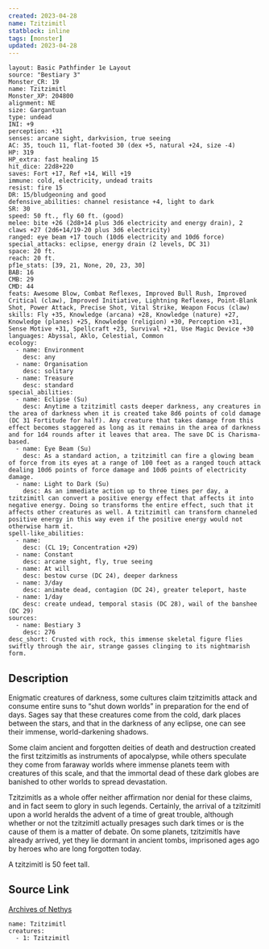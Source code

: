 ```yaml
---
created: 2023-04-28
name: Tzitzimitl
statblock: inline
tags: [monster]
updated: 2023-04-28
---
```

```statblock
layout: Basic Pathfinder 1e Layout
source: "Bestiary 3"
Monster_CR: 19
name: Tzitzimitl
Monster_XP: 204800
alignment: NE
size: Gargantuan
type: undead
INI: +9
perception: +31
senses: arcane sight, darkvision, true seeing
AC: 35, touch 11, flat-footed 30 (dex +5, natural +24, size -4)
HP: 319
HP_extra: fast healing 15
hit_dice: 22d8+220
saves: Fort +17, Ref +14, Will +19
immune: cold, electricity, undead traits
resist: fire 15
DR: 15/bludgeoning and good
defensive_abilities: channel resistance +4, light to dark
SR: 30
speed: 50 ft., fly 60 ft. (good)
melee: bite +26 (2d8+14 plus 3d6 electricity and energy drain), 2 claws +27 (2d6+14/19-20 plus 3d6 electricity)
ranged: eye beam +17 touch (10d6 electricity and 10d6 force)
special_attacks: eclipse, energy drain (2 levels, DC 31)
space: 20 ft.
reach: 20 ft.
pf1e_stats: [39, 21, None, 20, 23, 30]
BAB: 16
CMB: 29
CMD: 44
feats: Awesome Blow, Combat Reflexes, Improved Bull Rush, Improved Critical (claw), Improved Initiative, Lightning Reflexes, Point-Blank Shot, Power Attack, Precise Shot, Vital Strike, Weapon Focus (claw)
skills: Fly +35, Knowledge (arcana) +28, Knowledge (nature) +27, Knowledge (planes) +25, Knowledge (religion) +30, Perception +31, Sense Motive +31, Spellcraft +23, Survival +21, Use Magic Device +30
languages: Abyssal, Aklo, Celestial, Common
ecology:
  - name: Environment
    desc: any
  - name: Organisation
    desc: solitary
  - name: Treasure
    desc: standard
special_abilities:
  - name: Eclipse (Su)
    desc: Anytime a tzitzimitl casts deeper darkness, any creatures in the area of darkness when it is created take 8d6 points of cold damage (DC 31 Fortitude for half). Any creature that takes damage from this effect becomes staggered as long as it remains in the area of darkness and for 1d4 rounds after it leaves that area. The save DC is Charisma-based.
  - name: Eye Beam (Su)
    desc: As a standard action, a tzitzimitl can fire a glowing beam of force from its eyes at a range of 100 feet as a ranged touch attack dealing 10d6 points of force damage and 10d6 points of electricity damage.
  - name: Light to Dark (Su)
    desc: As an immediate action up to three times per day, a tzitzimitl can convert a positive energy effect that affects it into negative energy. Doing so transforms the entire effect, such that it affects other creatures as well. A tzitzimitl can transform channeled positive energy in this way even if the positive energy would not otherwise harm it.
spell-like_abilities:
  - name:
    desc: (CL 19; Concentration +29)
  - name: Constant
    desc: arcane sight, fly, true seeing
  - name: At will
    desc: bestow curse (DC 24), deeper darkness
  - name: 3/day
    desc: animate dead, contagion (DC 24), greater teleport, haste
  - name: 1/day
    desc: create undead, temporal stasis (DC 28), wail of the banshee (DC 29)
sources:
  - name: Bestiary 3
    desc: 276
desc_short: Crusted with rock, this immense skeletal figure flies swiftly through the air, strange gasses clinging to its nightmarish form.
```
## Description
Enigmatic creatures of darkness, some cultures claim tzitzimitls attack and consume entire suns to “shut down worlds” in preparation for the end of days. Sages say that these creatures come from the cold, dark places between the stars, and that in the darkness of any eclipse, one can see their immense, world-darkening shadows.

Some claim ancient and forgotten deities of death and destruction created the first tzitzimitls as instruments of apocalypse, while others speculate they come from faraway worlds where immense planets teem with creatures of this scale, and that the immortal dead of these dark globes are banished to other worlds to spread devastation.

Tzitzimitls as a whole offer neither affirmation nor denial for these claims, and in fact seem to glory in such legends. Certainly, the arrival of a tzitzimitl upon a world heralds the advent of a time of great trouble, although whether or not the tzitzimitl actually presages such dark times or is the cause of them is a matter of debate. On some planets, tzitzimitls have already arrived, yet they lie dormant in ancient tombs, imprisoned ages ago by heroes who are long forgotten today.

A tzitzimitl is 50 feet tall.
## Source Link
[Archives of Nethys](https://aonprd.com/MonsterDisplay.aspx?ItemName=Tzitzimitl)
```encounter-table
name: Tzitzimitl
creatures:
  - 1: Tzitzimitl
```
